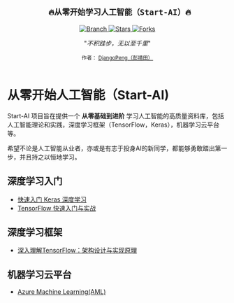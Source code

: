 <h2 align="center"><code> 🔥从零开始学习人工智能（Start-AI）🔥</code></h2>

<p align="center">
  <a href="https://github.com/DjangoPeng/start-ai/tree/master">
    <img src="https://img.shields.io/badge/Branch-master-green.svg?longCache=true"
        alt="Branch">
  </a>
  <a href="https://github.com/DjangoPeng/start-ai/stargazers">
    <img src="https://img.shields.io/github/stars/DjangoPeng/start-ai.svg?label=Stars&style=social"
        alt="Stars">
  </a>
    <a href="https://github.com/DjangoPeng/start-ai/network/members">
    <img src="https://img.shields.io/github/forks/DjangoPeng/start-ai.svg?label=Forks&style=social"
        alt="Forks">
  </a>
  </a>
</p>
<p align="center">"<i>不积跬步，无以至千里</i>" 

<div align="center">
  <sub>作者：
  <a href="https://github.com/DjangoPeng">DjangoPeng（彭靖田）</a>
</div>
<br>

# 从零开始人工智能（Start-AI)


Start-AI 项目旨在提供一个 **从零基础到进阶** 学习人工智能的高质量资料库，包括人工智能理论和实践，深度学习框架（TensorFlow，Keras），机器学习云平台等。

希望不论是人工智能从业者，亦或是有志于投身AI的新同学，都能够勇敢踏出第一步，并且持之以恒地学习。

## 深度学习入门

- [快速入门 Keras 深度学习](https://github.com/DjangoPeng/keras-101)
- [TensorFlow 快速入门与实战](https://github.com/DjangoPeng/tensorflow-101)

## 深度学习框架

- [深入理解TensorFlow：架构设计与实现原理](https://github.com/DjangoPeng/tensorflow-in-depth)

## 机器学习云平台

- [Azure Machine Learning(AML)]()

